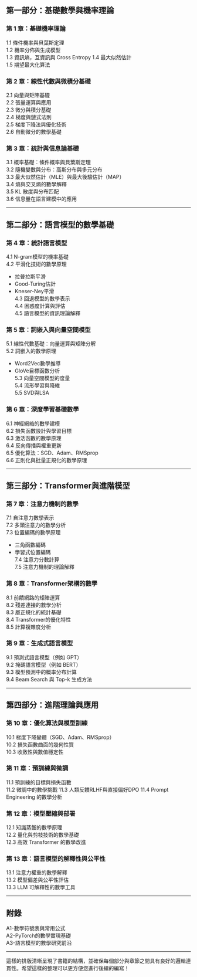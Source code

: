 ## **第一部分：基礎數學與機率理論**

### **第 1 章：基礎機率理論**
1.1 條件機率與貝葉斯定理  
1.2 機率分佈與生成模型  
1.3 資訊熵，互資訊與 Cross Entropy
1.4 最大似然估計  
1.5 期望最大化算法

### **第 2 章：線性代數與微積分基礎**
2.1 向量與矩陣基礎  
2.2 張量運算與應用  
2.3 微分與積分基礎  
2.4 梯度與鏈式法則  
2.5 梯度下降法與優化技術  
2.6 自動微分的數學基礎

### **第 3 章：統計與信息論基礎**
3.1 概率基礎：條件概率與貝葉斯定理  
3.2 隨機變數與分布：高斯分布與多元分布  
3.3 最大似然估計（MLE）與最大後驗估計（MAP）  
3.4 熵與交叉熵的數學解釋  
3.5 KL 散度與分布匹配  
3.6 信息量在語言建模中的應用

---

## **第二部分：語言模型的數學基礎**

### **第 4 章：統計語言模型**
4.1 N-gram模型的機率基礎  
4.2 平滑化技術的數學原理  
- 拉普拉斯平滑  
- Good-Turing估計  
- Kneser-Ney平滑  
4.3 回退模型的數學表示  
4.4 困惑度計算與評估  
4.5 語言模型的資訊理論解釋

### **第 5 章：詞嵌入與向量空間模型**
5.1 線性代數基礎：向量運算與矩陣分解  
5.2 詞嵌入的數學原理  
- Word2Vec數學推導  
- GloVe目標函數分析  
5.3 向量空間模型的度量  
5.4 流形學習與降維  
5.5 SVD與LSA

### **第 6 章：深度學習基礎數學**
6.1 神經網絡的數學建模  
6.2 損失函數設計與學習目標  
6.3 激活函數的數學原理  
6.4 反向傳播與權重更新  
6.5 優化算法：SGD、Adam、RMSprop  
6.6 正則化與批量正規化的數學原理

---

## **第三部分：Transformer與進階模型**

### **第 7 章：注意力機制的數學**
7.1 自注意力數學表示  
7.2 多頭注意力的數學分析  
7.3 位置編碼的數學原理  
- 三角函數編碼  
- 學習式位置編碼  
7.4 注意力分數計算  
7.5 注意力機制的理論解釋

### **第 8 章：Transformer架構的數學**
8.1 前饋網路的矩陣運算  
8.2 殘差連接的數學分析  
8.3 層正規化的統計基礎  
8.4 Transformer的優化特性  
8.5 計算複雜度分析

### **第 9 章：生成式語言模型**
9.1 預測式語言模型（例如 GPT）  
9.2 掩碼語言模型（例如 BERT）  
9.3 模型預測中的概率分布計算  
9.4 Beam Search 與 Top-k 生成方法

---

## **第四部分：進階理論與應用**

### **第 10 章：優化算法與模型訓練**
10.1 梯度下降變體（SGD、Adam、RMSprop）  
10.2 損失函數曲面的幾何性質  
10.3 收斂性與數值穩定性

### **第 11 章：預訓練與微調**
11.1 預訓練的目標與損失函數  
11.2 微調中的數學挑戰
11.3 人類反饋RLHF與直接偏好DPO
11.4 Prompt Engineering 的數學分析

### **第 12 章：模型壓縮與部署**
12.1 知識蒸餾的數學原理  
12.2 量化與剪枝技術的數學基礎  
12.3 高效 Transformer 的數學改進

### **第 13 章：語言模型的解釋性與公平性**
13.1 注意力權重的數學解釋  
13.2 模型偏差與公平性評估  
13.3 LLM 可解釋性的數學工具

---

## **附錄**
A1-數學符號表與常用公式  
A2-PyTorch的數學實現基礎  
A3-語言模型的數學研究前沿  

---

這樣的排版清晰呈現了書籍的結構，並確保每個部分與章節之間具有良好的邏輯連貫性。希望這樣的整理可以更方便您進行後續的編寫！